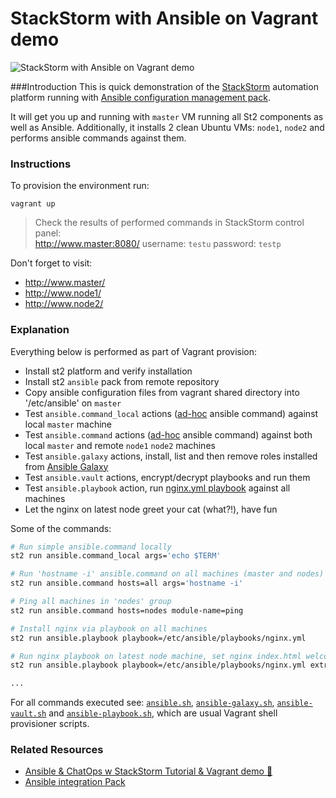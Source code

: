 StackStorm with Ansible on Vagrant demo
===========

![StackStorm with Ansible on Vagrant demo](http://i.imgur.com/wwcFk8t.png)

###Introduction
This is quick demonstration of the [StackStorm](http://stackstorm.com/) automation platform running with [Ansible configuration management pack](https://github.com/StackStorm/st2contrib/tree/master/packs/ansible).

It will get you up and running with `master` VM running all St2 components as well as Ansible.
Additionally, it installs 2 clean Ubuntu VMs: `node1`, `node2` and performs ansible commands against them.

### Instructions
To provision the environment run:

    vagrant up

> Check the results of performed commands in StackStorm control panel:  
http://www.master:8080/
username: `testu`
password: `testp`

Don't forget to visit: 
* http://www.master/
* http://www.node1/
* http://www.node2/

### Explanation
Everything below is performed as part of Vagrant provision:

* Install st2 platform and verify installation 
* Install st2 `ansible` pack from remote repository
* Copy ansible configuration files from vagrant shared directory into '/etc/ansible' on `master`
* Test `ansible.command_local` actions ([ad-hoc](http://docs.ansible.com/intro_adhoc.html) ansible command) against local `master` machine
* Test `ansible.command` actions ([ad-hoc](http://docs.ansible.com/intro_adhoc.html) ansible command) against both local `master` and remote `node1` `node2` machines
* Test `ansible.galaxy` actions, install, list and then remove roles installed from [Ansible Galaxy](https://galaxy.ansible.com/)
* Test `ansible.vault` actions, encrypt/decrypt playbooks and run them
* Test `ansible.playbook` action, run [nginx.yml playbook](ansible/playbooks/nginx.yml) against all machines
* Let the nginx on latest node greet your cat (what?!), have fun

Some of the commands: 
```sh
# Run simple ansible.command locally
st2 run ansible.command_local args='echo $TERM'

# Run 'hostname -i' ansible.command on all machines (master and nodes) 
st2 run ansible.command hosts=all args='hostname -i'

# Ping all machines in 'nodes' group
st2 run ansible.command hosts=nodes module-name=ping

# Install nginx via playbook on all machines 
st2 run ansible.playbook playbook=/etc/ansible/playbooks/nginx.yml

# Run nginx playbook on latest node machine, set nginx index.html welcome message
st2 run ansible.playbook playbook=/etc/ansible/playbooks/nginx.yml extra-vars='welcome_name=Tom' limit='nodes[-1]'

...
```

For all commands executed see: [`ansible.sh`](ansible.sh), [`ansible-galaxy.sh`](ansible-galaxy.sh), [`ansible-vault.sh`](ansible-vault.sh) and [`ansible-playbook.sh`](ansible-playbook.sh),
which are usual Vagrant shell provisioner scripts.

### Related Resources
* [Ansible & ChatOps w StackStorm Tutorial & Vagrant demo :rocket:](http://stackstorm.com/2015/06/24/ansible-chatops-get-started-%f0%9f%9a%80/)
* [Ansible integration Pack](https://github.com/StackStorm/st2contrib/tree/master/packs/ansible)
